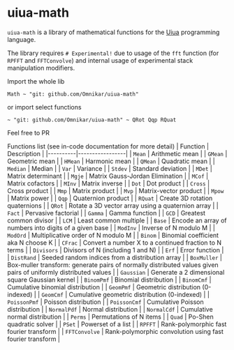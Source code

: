 # uiua-math
`uiua-math` is a library of mathematical functions for the [Uiua](https://uiua.org) programming language.

The library requires `# Experimental!` due to usage of the `fft` function (for `RPFFT` and `FFTConvolve`) and internal usage of experimental stack manipulation modifiers.

Import the whole lib
```uiua
Math ~ "git: github.com/Omnikar/uiua-math"
```
or import select functions
```uiua
~ "git: github.com/Omnikar/uiua-math" ~ QRot Qqp RQuat
```

Feel free to PR

Functions list (see in-code documentation for more detail)
| Function | Description     |
|----------|-----------------|
| `Mean`   | Arithmetic mean |
| `GMean` | Geometric mean |
| `HMean` | Harmonic mean |
| `QMean` | Quadratic mean |
| `Median` | Median |
| `Var` | Variance |
| `Stdev` | Standard deviation |
| `MDet` | Matrix determinant |
| `Mgje` | Matrix Gauss-Jordan Elimination |
| `MCof` | Matrix cofactors |
| `MInv` | Matrix inverse |
| `Dot` | Dot product |
| `Cross` | Cross product |
| `Mmp` | Matrix product |
| `Mvp` | Matrix-vector product |
| `Mpow` | Matrix power |
| `Qqp` | Quaternion product |
| `RQuat` | Create 3D rotation quaternions |
| `QRot` | Rotate a 3D vector array using a quaternion array |
| `Fact` | Pervasive factorial |
| `Gamma` | Gamma function |
| `GCD` | Greatest common divisor |
| `LCM` | Least common multiple |
| `Base` | Encode an array of numbers into digits of a given base |
| `ModInv` | Inverse of N modulo M |
| `ModOrd` | Multiplicative order of N modulo M |
| `Binom` | Binomial coefficient aka N choose K |
| `CFrac` | Convert a number X to a continued fraction to N terms |
| `Divisors` | Divisors of N (including 1 and N) |
| `Erf` | Error function |
| `DistRand` | Seeded random indices from a distribution array |
| `BoxMuller` | Box-muller transform: generate pairs of normally distributed values given pairs of uniformly distributed values |
| `Gaussian` | Generate a 2 dimensional square Gaussian kernel |
| `BinomPmf` | Binomial distribution |
| `BinomCmf` | Cumulative binomial distribution |
| `GeomPmf` | Geometric distribution (0-indexed) |
| `GeomCmf` | Cumulative geometric distribution (0-indexed) |
| `PoissonPmf` | Poisson distribution |
| `PoissonCmf` | Cumulative Poisson distribution |
| `NormalPdf` | Normal distribution |
| `NormalCdf` | Cumulative normal distribution |
| `Perms` | Permutations of N items |
| `Quad` | Po-Shen quadratic solver |
| `PSet` | Powerset of a list |
| `RPFFT` | Rank-polymorphic fast fourier transform |
| `FFTConvolve` | Rank-polymorphic convolution using fast fourier transform |
